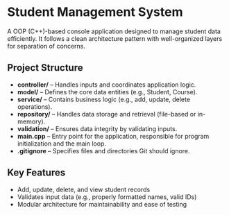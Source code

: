 # Student Management System

A OOP (C++)-based console application designed to manage student data efficiently. It follows a clean architecture pattern with well-organized layers for separation of concerns.

##  Project Structure

- **controller/** – Handles inputs and coordinates application logic.  
- **model/** – Defines the core data entities (e.g., Student, Course).  
- **service/** – Contains business logic (e.g., add, update, delete operations).  
- **repository/** – Handles data storage and retrieval (file-based or in-memory).  
- **validation/** – Ensures data integrity by validating inputs.  
- **main.cpp** – Entry point for the application, responsible for program initialization and the main loop.  
- **.gitignore** – Specifies files and directories Git should ignore.

## Key Features

- Add, update, delete, and view student records  
- Validates input data (e.g., properly formatted names, valid IDs)  
- Modular architecture for maintainability and ease of testing  
